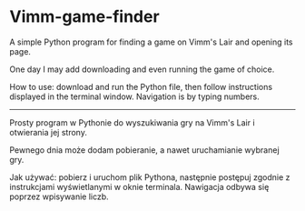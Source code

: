 # Vimm-game-finder
A simple Python program for finding a game on Vimm's Lair and opening its page.

One day I may add downloading and even running the game of choice.

How to use: download and run the Python file, then follow instructions displayed in the terminal window. Navigation is by typing numbers.

------------------------------------------------------------------------------------------------------------------------------

Prosty program w Pythonie do wyszukiwania gry na Vimm's Lair i otwierania jej strony.

Pewnego dnia może dodam pobieranie, a nawet uruchamianie wybranej gry.

Jak używać: pobierz i uruchom plik Pythona, następnie postępuj zgodnie z instrukcjami wyświetlanymi w oknie terminala. Nawigacja odbywa się poprzez wpisywanie liczb.
